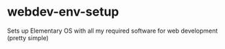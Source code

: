# webdev-env-setup
Sets up Elementary OS with all my required software for web development (pretty simple)
